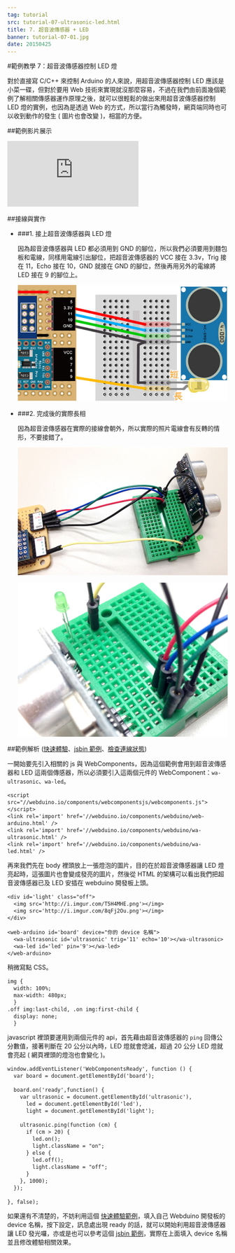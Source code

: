 ```yaml
---
tag: tutorial
src: tutorial-07-ultrasonic-led.html
title: 7. 超音波傳感器 + LED
banner: tutorial-07-01.jpg
date: 20150425
---
```


<!-- @@master  = ../../_layout.html-->

<!-- @@block  =  meta-->

<title>範例教學 7：超音波傳感器控制 LED 燈 :::: Webduino = Web + Arduino</title>

<meta property="og:description" content="對於直接寫 C/C++ 來控制 Arduino 的人來說，用超音波傳感器控制 LED 應該是小菜一碟，但對於要用 Web 技術來實現就沒那麼容易，不過在我們由前面幾個範例了解相關傳感器運作原理之後，就可以很輕鬆的做出來用超音波傳感器控制 LED 燈的實例，也因為是透過 Web 的方式，所以當行為觸發時，網頁端同時也可以收到動作的發生 ( 圖片也會改變 )，相當的方便。">

<!-- @@close-->



<!-- @@block  =  tutorials-->
#範例教學 7：超音波傳感器控制 LED 燈

對於直接寫 C/C++ 來控制 Arduino 的人來說，用超音波傳感器控制 LED 應該是小菜一碟，但對於要用 Web 技術來實現就沒那麼容易，不過在我們由前面幾個範例了解相關傳感器運作原理之後，就可以很輕鬆的做出來用超音波傳感器控制 LED 燈的實例，也因為是透過 Web 的方式，所以當行為觸發時，網頁端同時也可以收到動作的發生 ( 圖片也會改變 )，相當的方便。

##範例影片展示

<iframe class="youtube" src="https://www.youtube.com/embed/7ED9YSy7EjA" frameborder="0" allowfullscreen></iframe>

##接線與實作

- ###1. 接上超音波傳感器與 LED 燈

	因為超音波傳感器與 LED 都必須用到 GND 的腳位，所以我們必須要用到麵包板和電線，同樣用電線引出腳位，把超音波傳感器的 VCC 接在 3.3v，Trig 接在 11，Echo 接在 10，GND 就接在 GND 的腳位，然後再用另外的電線將 LED 接在 9 的腳位上。

	![](../img/tutorials/tutorial-07-02.jpg)

- ###2. 完成後的實際長相

	因為超音波傳感器在實際的接線會朝外，所以實際的照片電線會有反轉的情形，不要接錯了。

	![](../img/tutorials/tutorial-07-03.jpg)

	![](../img/tutorials/tutorial-07-04.jpg)

##範例解析 ([快速體驗](http://webduinoio.github.io/samples/content/ultrasonic-led/index.html)、[jsbin 範例](http://jsbin.com/kucaru/5/edit?html,css,js,output)、[檢查連線狀態](http://webduino.io/device.html))

一開始要先引入相關的 js 與 WebComponents，因為這個範例會用到超音波傳感器和 LED 這兩個傳感器，所以必須要引入這兩個元件的 WebComponent：`wa-ultrasonic`、`wa-led`。

	<script src="//webduino.io/components/webcomponentsjs/webcomponents.js"></script>
	<link rel='import' href='//webduino.io/components/webduino/web-arduino.html' />
	<link rel='import' href='//webduino.io/components/webduino/wa-ultrasonic.html' />
	<link rel='import' href='//webduino.io/components/webduino/wa-led.html' />

再來我們先在 body 裡頭放上一張燈泡的圖片，目的在於超音波傳感器讓 LED 燈亮起時，這張圖片也會變成發亮的圖片，然後從 HTML 的架構可以看出我們把超音波傳感器已及 LED 安插在 webduino 開發板上頭。

	<div id='light' class="off">
	  <img src='http://i.imgur.com/T5H4MHE.png'></img>
	  <img src='http://i.imgur.com/8qFj2Ou.png'></img>
	</div>

	<web-arduino id='board' device="你的 device 名稱">
	  <wa-ultrasonic id='ultrasonic' trig='11' echo='10'></wa-ultrasonic>
	  <wa-led id='led' pin='9'></wa-led>
	</web-arduino>

稍微寫點 CSS。

	img {
	  width: 100%;
	  max-width: 480px;
	  }
	.off img:last-child, .on img:first-child {
	  display: none;
	  }

javascript 裡頭要運用到兩個元件的 api，首先藉由超音波傳感器的 `ping` 回傳公分數值，接著判斷在 20 公分以內時，LED 燈就會熄滅，超過 20 公分 LED 燈就會亮起 ( 網頁裡頭的燈泡也會變化 )。

	window.addEventListener('WebComponentsReady', function () {
	  var board = document.getElementById('board');

	  board.on('ready',function() {
	    var ultrasonic = document.getElementById('ultrasonic'),
	      led = document.getElementById('led'),
	      light = document.getElementById('light');

	    ultrasonic.ping(function (cm) {
	      if (cm > 20) {
	        led.on();
	        light.className = "on";
	      } else {
	        led.off();
	        light.className = "off";
	      }
	    }, 1000);
	  });

	}, false);

如果還有不清楚的，不妨利用這個 [快速體驗範例](http://webduinoio.github.io/samples/content/ultrasonic-led/index.html)，填入自己 Webduino 開發板的 device 名稱，按下設定，訊息處出現 ready 的話，就可以開始利用超音波傳感器讓 LED 發光囉，亦或是也可以參考這個 [jsbin 範例](http://jsbin.com/kucaru/5/edit?html,css,js,output)，實際在上面填入 device 名稱並且修改體驗相關效果。

<!-- @@close-->